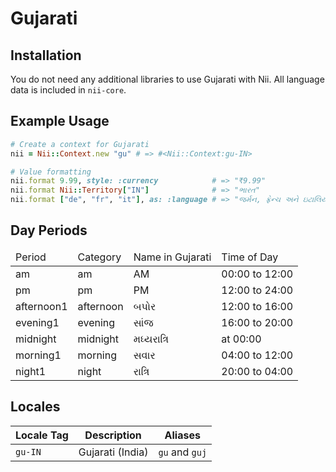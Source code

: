 <!-- This file has been generated. Source: languages/_template.md.erb -->

# Gujarati

## Installation

You do not need any additional libraries to use Gujarati with Nii.
All language data is included in `nii-core`.

## Example Usage

``` ruby
# Create a context for Gujarati
nii = Nii::Context.new "gu" # => #<Nii::Context:gu-IN>

# Value formatting
nii.format 9.99, style: :currency            # => "₹9.99"
nii.format Nii::Territory["IN"]              # => "ભારત"
nii.format ["de", "fr", "it"], as: :language # => "જર્મન, ફ્રેન્ચ અને ઇટાલિયન"
```

## Day Periods


<table>
  <thead>
    <tr>
      <td>Period</td>
      <td>Category</td>
      <td>Name in Gujarati</td>
      <td>Time of Day</td>
    </tr>
  </thead>
  <tbody>
    <tr>
      <td>am</td>
      <td>am</td>
      <td>AM</td>
      <td>00:00 to 12:00</td>
    </tr>
    <tr>
      <td>pm</td>
      <td>pm</td>
      <td>PM</td>
      <td>12:00 to 24:00</td>
    </tr>
    <tr>
      <td>afternoon1</td>
      <td>afternoon</td>
      <td>બપોર</td>
      <td>12:00 to 16:00</td>
    </tr>
    <tr>
      <td>evening1</td>
      <td>evening</td>
      <td>સાંજ</td>
      <td>16:00 to 20:00</td>
    </tr>
    <tr>
      <td>midnight</td>
      <td>midnight</td>
      <td>મધ્યરાત્રિ</td>
      <td>at 00:00</td>
    </tr>
    <tr>
      <td>morning1</td>
      <td>morning</td>
      <td>સવાર</td>
      <td>04:00 to 12:00</td>
    </tr>
    <tr>
      <td>night1</td>
      <td>night</td>
      <td>રાત્રિ</td>
      <td>20:00 to 04:00</td>
    </tr>
  </tbody>
</table>



## Locales

<table>
  <thead>
    <tr>
      <th>Locale Tag</th>
      <th>Description</th>
      <th>Aliases</th>
    </tr>
  </thead>
  <tbody>
    <tr>
      <td><code>gu-IN</code></td>
      <td>Gujarati (India)</td>
      <td><code>gu</code> and <code>guj</code></td>
    </tr>
  </tbody>
</table>

